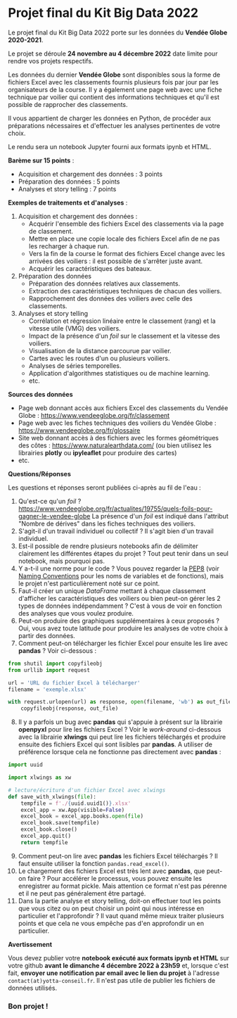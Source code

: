 # Projet final du Kit Big Data 2022
Le projet final du Kit Big Data 2022 porte sur les données du **Vendée Globe 2020-2021**.

Le projet se déroule **24 novembre au 4 décembre 2022** date limite pour rendre vos projets respectifs.

Les données du dernier **Vendée Globe** sont disponibles sous la forme de fichiers Excel avec les classements fournis plusieurs fois par jour par les organisateurs de la course. Il y a également une page web avec une fiche technique par voilier qui contient des informations techniques et qu'il est possible de rapprocher des classements.

Il vous appartient de charger les données en Python, de procéder aux préparations nécessaires et d'effectuer les analyses pertinentes de votre choix.

Le rendu sera un notebook Jupyter fourni aux formats ipynb et HTML.

**Barème sur 15 points** :

- Acquisition et chargement des données : 3 points
- Préparation des données : 5 points
- Analyses et story telling : 7 points

**Exemples de traitements et d'analyses** :

1. Acquisition et chargement des données :
   - Acquérir l'ensemble des fichiers Excel des classements via la page de classement.
   - Mettre en place une copie locale des fichiers Excel afin de ne pas les recharger à chaque run.
   - Vers la fin de la course le format des fichiers Excel change avec les arrivées des voiliers : il est possible de s'arrêter juste avant.
   - Acquérir les caractéristiques des bateaux.
2. Préparation des données
   - Préparation des données relatives aux classements.
   - Extraction des caractéristiques techniques de chacun des voiliers.
   - Rapprochement des données des voiliers avec celle des classements.
3. Analyses et story telling
   - Corrélation et régression linéaire entre le classement (rang) et la vitesse utile (VMG) des voiliers.
   - Impact de la présence d'un *foil* sur le classement et la vitesse des voiliers.
   - Visualisation de la distance parcourue par voilier.
   - Cartes avec les routes d'un ou plusieurs voiliers.
   - Analyses de séries temporelles.
   - Application d'algorithmes statistiques ou de machine learning.
   - etc.

**Sources des données**

- Page web donnant accès aux fichiers Excel des classements du Vendée Globe : https://www.vendeeglobe.org/fr/classement
- Page web avec les fiches techniques des voiliers du Vendée Globe : https://www.vendeeglobe.org/fr/glossaire
- Site web donnant accès à des fichiers avec les formes géométriques des côtes : https://www.naturalearthdata.com/ (ou bien utilisez les librairies **plotly** ou **ipyleaflet** pour produire des cartes)
- etc.

**Questions/Réponses**

Les questions et réponses seront publiées ci-après au fil de l'eau :

1. Qu'est-ce qu'un *foil* ? https://www.vendeeglobe.org/fr/actualites/19755/quels-foils-pour-gagner-le-vendee-globe La présence d'un *foil* est indiqué dans l'attribut "Nombre de dérives" dans les fiches techniques des voiliers.
2. S'agit-il d'un travail individuel ou collectif ? Il s'agit bien d'un travail individuel.
3. Est-il possible de rendre plusieurs notebooks afin de délimiter clairement les différentes étapes du projet ? Tout peut tenir dans un seul notebook, mais pourquoi pas.
4. Y a-t-il une norme pour le code ? Vous pouvez regarder la [PEP8](https://www.python.org/dev/peps/pep-0008/) (voir [Naming Conventions](https://www.python.org/dev/peps/pep-0008/#toc-entry-21) pour les noms de variables et de fonctions), mais le projet n'est particulièrement noté sur ce point.
5. Faut-il créer un unique *DataFrame* mettant à chaque classement d'afficher les caractéristiques des voiliers ou bien peut-on gérer les 2 types de données indépendamment ? C'est à vous de voir en fonction des analyses que vous voulez produire.
6. Peut-on produire des graphiques supplémentaires à ceux proposés ? Oui, vous avez toute latitude pour produire les analyses de votre choix à partir des données.
7. Comment peut-on télécharger les fichier Excel pour ensuite les lire avec **pandas** ? Voir ci-dessous :

```python
from shutil import copyfileobj
from urllib import request

url = 'URL du fichier Excel à télécharger'
filename = 'exemple.xlsx'

with request.urlopen(url) as response, open(filename, 'wb') as out_file:
    copyfileobj(response, out_file)
```
8. Il y a parfois un bug avec **pandas** qui s'appuie à présent sur la librairie **openpyxl** pour lire les fichiers Excel ? Voir le *work-around* ci-dessous avec la librairie **xlwings** qui peut lire les fichiers téléchargés et produire ensuite des fichiers Excel qui sont lisibles par **pandas**. A utiliser de préférence lorsque cela ne fonctionne pas directement avec **pandas** :
```python
import uuid

import xlwings as xw

# lecture/écriture d'un fichier Excel avec xlwings
def save_with_xlwings(file):
    tempfile = f'./{uuid.uuid1()}.xlsx'
    excel_app = xw.App(visible=False)
    excel_book = excel_app.books.open(file)
    excel_book.save(tempfile)
    excel_book.close()
    excel_app.quit()
    return tempfile
```
9. Comment peut-on lire avec **pandas** les fichiers Excel téléchargés ? Il faut ensuite utiliser la fonction `pandas.read_excel()`.
10. Le chargement des fichiers Excel est très lent avec **pandas**, que peut-on faire ? Pour accélérer le processus, vous pouvez ensuite les enregistrer au format pickle. Mais attention ce format n'est pas pérenne et il ne peut pas généralement être partagé.
11. Dans la partie analyse et story telling, doit-on effectuer tout les points que vous citez ou on peut choisir un point qui nous intéresse en particulier et l'approfondir ? Il vaut quand même mieux traiter plusieurs points et que cela ne vous empêche pas d'en approfondir un en particulier.

**Avertissement**

Vous devez publier votre **notebook exécuté aux formats ipynb et HTML** sur votre github **avant le dimanche 4 décembre 2022 à 23h59** et, lorsque c'est fait, **envoyer une notification par email avec le lien du projet** à l'adresse `contact(at)yotta-conseil.fr`. Il n'est pas utile de publier les fichiers de données utilisés.

### Bon projet !
